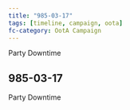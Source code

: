 ```yaml
---
title: "985-03-17"
tags: [timeline, campaign, oota]
fc-category: OotA Campaign
---
```

<span class='ob-timelines'
	data-date='985-03-17-00'
	data-title='Campaign: NAGA Adventures'
	data-class='orange'> Party Downtime </span>
## 985-03-17
Party Downtime

